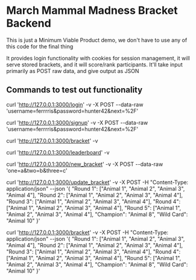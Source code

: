 # March Mammal Madness Bracket Backend

This is just a Minimum Viable Product demo, we don't have to use any of this code for the final thing

It provides login functionality with cookies for session management, it will serve stored brackets, and it will score/rank participants. It'll take input primarily as POST raw data, and give output as JSON

## Commands to test out functionality

curl 'http://127.0.0.1:3000/login' -v -X POST --data-raw 'username=ferrrris&password=hunter42&next=%2F'

curl 'http://127.0.0.1:3000/signup' -v -X POST --data-raw 'username=ferrrris&password=hunter42&next=%2F'

curl 'http://127.0.0.1:3000/bracket' -v

curl 'http://127.0.0.1:3000/leaderboard' -v

curl 'http://127.0.0.1:3000/new_bracket' -v -X POST --data-raw 'one=a&two=b&three=c'

curl 'http://127.0.0.1:3000/update_bracket' -v -X POST -H "Content-Type: application/json" --json '{ "Round 1": ["Animal 1", "Animal 2", "Animal 3", "Animal 4"], "Round 2": ["Animal 1", "Animal 2", "Animal 3", "Animal 4"], "Round 3": ["Animal 1", "Animal 2", "Animal 3", "Animal 4"], "Round 4": ["Animal 1", "Animal 2", "Animal 3", "Animal 4"], "Round 5": ["Animal 1", "Animal 2", "Animal 3", "Animal 4"], "Champion": "Animal 8", "Wild Card": "Animal 10" }' 

curl 'http://127.0.0.1:3000/bracket' -v -X POST -H "Content-Type: application/json" --json '{ "Round 1": ["Animal 1", "Animal 2", "Animal 3", "Animal 4"], "Round 2": ["Animal 1", "Animal 2", "Animal 3", "Animal 4"], "Round 3": ["Animal 1", "Animal 2", "Animal 3", "Animal 4"], "Round 4": ["Animal 1", "Animal 2", "Animal 3", "Animal 4"], "Round 5": ["Animal 1", "Animal 2", "Animal 3", "Animal 4"], "Champion": "Animal 8", "Wild Card": "Animal 10" }' 
